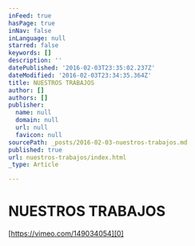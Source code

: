 ```yaml
---
inFeed: true
hasPage: true
inNav: false
inLanguage: null
starred: false
keywords: []
description: ''
datePublished: '2016-02-03T23:35:02.237Z'
dateModified: '2016-02-03T23:34:35.364Z'
title: NUESTROS TRABAJOS
author: []
authors: []
publisher:
  name: null
  domain: null
  url: null
  favicon: null
sourcePath: _posts/2016-02-03-nuestros-trabajos.md
published: true
url: nuestros-trabajos/index.html
_type: Article

---
```

# NUESTROS TRABAJOS

[https://vimeo.com/149034054][0]

[0]: null